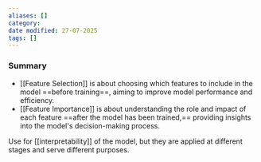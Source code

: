 ```yaml
---
aliases: []
category:
date modified: 27-07-2025
tags: []
---
```

### Summary

- [[Feature Selection]] is about choosing which features to include in the model ==before training==, aiming to improve model performance and efficiency.
- [[Feature Importance]] is about understanding the role and impact of each feature ==after the model has been trained,== providing insights into the model's decision-making process.

Use for [[interpretability]] of the model, but they are applied at different stages and serve different purposes.



